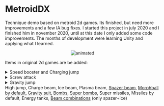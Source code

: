  
# MetroidDX
Technique demo based on metroid 2d games.
Its finished, but need more improvements and a few IA bug fixes.
I started this project in july 2020 and I finished him in november 2020, until at this date I only added some code improvements.
The months of development were learning Unity and applying what I learned.

<p align="center"><img src="https://user-images.githubusercontent.com/51692672/111498947-3226b480-8721-11eb-8085-c0a00b50c878.gif" alt="animated"></p>

Items in original 2d games are be added:

<details>
<summary>Speed booster and Charging jump</summary>
 <img src="https://user-images.githubusercontent.com/51692672/111524322-087a8700-873b-11eb-8c83-0a23a49dedba.gif" width=500>
</details>
  
<details>
<summary>Screw attack</summary>
<img src="https://user-images.githubusercontent.com/51692672/111522143-b8022a00-8738-11eb-8667-0904a10bd73a.gif" width=500>

</details>

<details>
<summary>Gravity jump</summary>
<img src="https://user-images.githubusercontent.com/51692672/111524859-b5550400-873b-11eb-8007-ae092a2da655.gif" width=500>
</details>
High jump,
Charge beam,
Ice beam,
Plasma beam,
<a href="https://imgur.com/a/uA9KfUP" target="_blank">Spazer beam</a>,
<a href="https://imgur.com/a/kQGiLZN" target="_blank">Morphball by default</a>,
<a href="https://imgur.com/a/8630FMY" target="_blank">Gravity suit</a>,
<a href="https://imgur.com/a/Oim3mHW" target="_blank">Bombs</a>,
<a href="https://imgur.com/a/IgeAvx8" target="_blank">Super bombs</a>,
Super missiles,
Missiles by default,
Energy tanks,
<a href="https://imgur.com/a/JvGM9tO" target="_blank">Beam combinations</a> (only spazer+ice)
